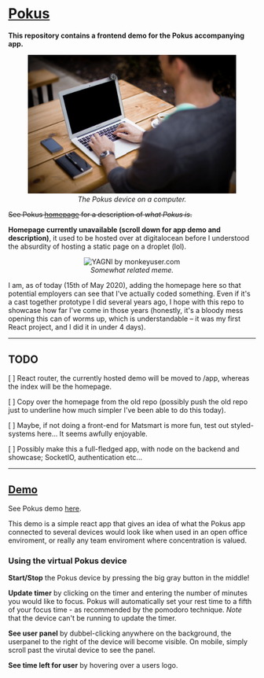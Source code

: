 # [Pokus](https://webel.github.io/Pokus)
**This repository contains a frontend demo for the Pokus accompanying app.**

<figure align="center">
<img src="public/assets/test.png" width="450px" alt="Device on computer" />
<figcaption><i> The Pokus device on a computer. </i></figcaption>
</figure>

~~See Pokus [homepage](http://139.59.169.28:8080) for a description of *what Pokus is*.~~

**Homepage currently unavailable (scroll down for app demo and description)**, it used to be hosted over at digitalocean before I understood the absurdity of hosting a static page on a droplet (lol).

<figure align="center">
<img src="https://www.monkeyuser.com/assets/images/2019/123-yagni.png" width="400px" alt="YAGNI by monkeyuser.com" />
<figcaption><i>Somewhat related meme.</i></figcaption>
</figure>

I am, as of today (15th of May 2020), adding the homepage here so that potential employers can see that I've actually coded something. Even if it's a cast together prototype I did several years ago, I hope with this repo to showcase how far I've come in those years (honestly, it's a bloody mess opening this can of worms up, which is understandable – it was my first React project, and I did it in under 4 days).

---
## TODO
[ ] React router, the currently hosted demo will be moved to /app, whereas the index will be the homepage.

[ ] Copy over the homepage from the old repo (possibly push the old repo just to underline how much simpler I've been able to do this today).

[ ] Maybe, if not doing a front-end for Matsmart is more fun, test out styled-systems here... It seems awfully enjoyable.

[ ] Possibly make this a full-fledged app, with node on the backend and showcase; SocketIO, authentication etc...

---

## [Demo](https://webel.github.io/Pokus)
See Pokus demo [here](https://webel.github.io/Pokus).

This demo is a simple react app that gives an idea of what the Pokus app connected to several devices would look like when used in an open office enviroment, or really any team enviroment where concentration is valued.

### Using the virtual Pokus device
**Start/Stop** the Pokus device by pressing the big gray button in the middle!

**Update timer** by clicking on the timer and entering the number of minutes you would like to focus. Pokus will automatically set your rest time to a fifth of your focus time - as recommended by the pomodoro technique. *Note* that the device can't be running to update the timer.

**See user panel** by dubbel-clicking anywhere on the background, the userpanel to the right of the device will become visible. On mobile, simply scroll past the virutal device to see the panel.

**See time left for user** by hovering over a users logo.